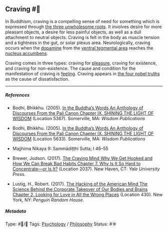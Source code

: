 ## Craving  #🧠

In Buddhism, craving is a compelling sense of need for something which is expressed through [the three unwholesome roots](The%20three%20unwholesome%20roots.md). It involves desire for more pleasant objects, a desire for less painful objects, as well as a dull attachment to neutral objects. Craving is felt in the body as muscle tension and a tightness in the gut, or solar plexus area. Neurologically, craving occurs when the [dopamine](Dopamine.md) from the [ventral tegmental area](Ventral%20tegmental%20area.md) reaches the [nucleus accumbens](Nucleus%20accumbens.md). 

Craving comes in three types: craving for [pleasure](Pleasure.md), craving for existence, and craving for non-existence. The cause and condition for the manifestation of craving is [feeling](Feeling.md). Craving appears in [the four nobel truths](The%20four%20nobel%20truths.md) as the cause of dissatisfaction. 

---

##### References

* Bodhi, Bhikkhu. (2005). [In the Buddha’s Words An Anthology of Discourses From the Pali Canon Chapter IX. SHINING THE LIGHT OF WISDOM](In%20the%20Buddha%E2%80%99s%20Words%20An%20Anthology%20of%20Discourses%20From%20the%20Pali%20Canon%20Chapter%20IX.%20SHINING%20THE%20LIGHT%20OF%20WISDOM.md) (Location 5367). Somerville, MA: *Wisdom Publications*

* Bodhi, Bhikkhu. (2005). [In the Buddha’s Words An Anthology of Discourses From the Pali Canon Chapter IX. SHINING THE LIGHT OF WISDOM](In%20the%20Buddha%E2%80%99s%20Words%20An%20Anthology%20of%20Discourses%20From%20the%20Pali%20Canon%20Chapter%20IX.%20SHINING%20THE%20LIGHT%20OF%20WISDOM.md) (Location 5633). Somerville, MA: *Wisdom Publications*

* Majjhima Nikaya 9: Sammādiṭṭhi Sutta; I 46–55

* Brewer, Judson. (2017). [The Craving Mind Why We Get Hooked and How We Can Break Bad Habits Chapter 7. Why Is It So Hard to Concentrate—or Is It?](The%20Craving%20Mind%20Why%20We%20Get%20Hooked%20and%20How%20We%20Can%20Break%20Bad%20Habits%20Chapter%207.%20Why%20Is%20It%20So%20Hard%20to%20Concentrate%E2%80%94or%20Is%20It%3F.md) (Location 2037). New Haven, CT: *Yale University Press*.

* Lustig, H., Robert. (2017). [The Hacking of the American Mind The Science Behind the Corporate Takeover of Our Bodies and Brains Chapter 2. Looking for Love in All the Wrong Places](The%20Hacking%20of%20the%20American%20Mind%20The%20Science%20Behind%20the%20Corporate%20Takeover%20of%20Our%20Bodies%20and%20Brains%20Chapter%202.%20Looking%20for%20Love%20in%20All%20the%20Wrong%20Places.md) (Location 430). New York, NY: *Penguin Random House*.

##### Metadata

Type: #🔵/🔵 
Tags: [Psychology](Psychology.md) / [Philosophy](Philosophy.md)
Status: #☀️  
